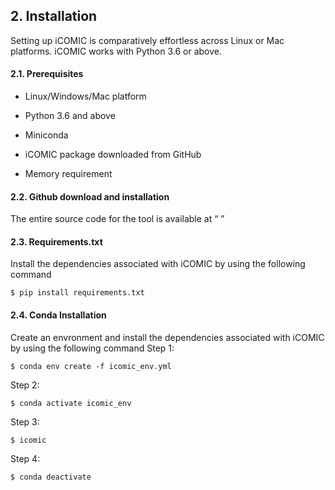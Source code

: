 ## 2. Installation

  

Setting up iCOMIC is comparatively effortless across Linux or Mac platforms. iCOMIC works with Python 3.6 or above.

#### 2.1. Prerequisites

- Linux/Windows/Mac platform

- Python 3.6 and above

- Miniconda

- iCOMIC package downloaded from GitHub

- Memory requirement

#### 2.2. Github download and installation

The entire source code for the tool is available at “ ”

#### 2.3. Requirements.txt

Install the dependencies associated with iCOMIC by using the following command

```
$ pip install requirements.txt
```

  #### 2.4. Conda Installation
Create an envronment and install the dependencies associated with iCOMIC by using the following command 
Step 1:
```
$ conda env create -f icomic_env.yml
```

Step 2:
```
$ conda activate icomic_env
```

Step 3:
```
$ icomic
```
Step 4:
```
$ conda deactivate
```
